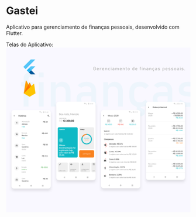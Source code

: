 # Gastei

Aplicativo para gerenciamento de finanças pessoais, desenvolvido com Flutter. 

Telas do Aplicativo: 
![alt text](https://github.com/marcelopr/Gastei/blob/master/lib/assets/images/prints.png)

